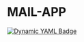 # MAIL-APP
<a href="score.txt">![Dynamic YAML Badge](https://img.shields.io/badge/dynamic/yaml?url=https%3A%2F%2Fraw.githubusercontent.com%2FC-S-E-C%2FMAIL-APP%2Frefs%2Fheads%2Fmain%2Fpackage.yaml&query=score&label=shit%20code%20score)
</a>
